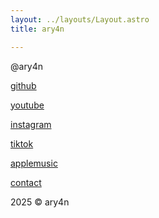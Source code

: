 ```yaml
---
layout: ../layouts/Layout.astro
title: ary4n

---
```

<!-- Markdown Preview - https://dillinger.io/ -->
@ary4n


[github](https://github.com/ar4yn)

[youtube](https://www.youtube.com/@ar4yn)

[instagram](https://www.instagram.com/ar4yn_/)

[tiktok](https://www.tiktok.com/@24h0m)

[applemusic](https://music.apple.com/profile/mzj)

[contact](/contact)

2025 © ary4n
